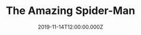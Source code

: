 ---
title: "The Amazing Spider-Man"
year: 2012
date: 2019-11-14T12:00:00.000Z
permalink: /almanac/movies/2019-11-14-the-amazing-spider-man/index.html
rating: 3
tmdbid: 1930
---